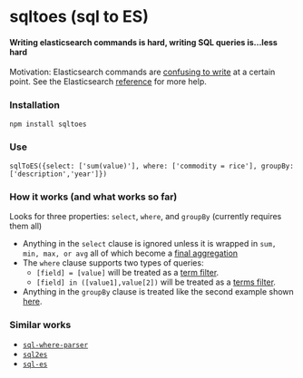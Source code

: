 sqltoes (sql to ES)
=========

#### Writing elasticsearch commands is hard, writing SQL queries is...less hard

Motivation: Elasticsearch commands are [confusing to write](https://www.elastic.co/guide/en/elasticsearch/reference/current/search-aggregations.html) at a certain point. See the Elasticsearch [reference](https://www.elastic.co/guide/en/elasticsearch/reference/current/index.html) for more help.

### Installation

```bash
npm install sqltoes
```


### Use

    sqlToES({select: ['sum(value)'], where: ['commodity = rice'], groupBy: ['description','year']})

### How it works (and what works so far)

Looks for three properties: `select`, `where`, and `groupBy` (currently requires them all)

- Anything in the `select` clause is ignored unless it is wrapped in `sum, min, max, or avg` all of which become a [final aggregation](http://www.elasticsearch.org/guide/en/elasticsearch/reference/1.x/search-aggregations-metrics-sum-aggregation.html)
- The `where` clause supports two types of queries:
  - `[field] = [value]` will be treated as a [term filter](http://www.elasticsearch.org/guide/en/elasticsearch/reference/current/query-dsl-term-filter.html).
  - `[field] in ([value1],value[2])` will be treated as a [terms filter](http://www.elasticsearch.org/guide/en/elasticsearch/reference/current/query-dsl-terms-filter.html).
- Anything in the `groupBy` clause is treated like the second example shown [here](http://www.elasticsearch.org/guide/en/elasticsearch/reference/1.x/_executing_aggregations.html).

### Similar works
- [`sql-where-parser`](https://github.com/shaunpersad/sql-where-parser)
- [`sql2es`](https://github.com/feifeiiiiiiiiiii/sql2es)
- [`sql-es`](https://github.com/ryankirkman/sql-es)
